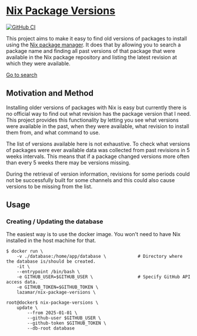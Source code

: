 # [Nix Package Versions](https://lazamar.co.uk/nix-versions/)

[![GitHub CI](https://github.com/lazamar/nix-package-versions/workflows/main/badge.svg)](https://github.com/lazamar/nix-package-versions/actions)

This project aims to make it easy to find old versions of packages to install using the [Nix package manager](https://nixos.org/nix/).
It does that by allowing you to search a package name and finding all past versions of that package that were available in the Nix
package repository and listing the latest revision at which they were available.

[Go to search](https://lazamar.co.uk/nix-versions/)

## Motivation and Method

Installing older versions of packages with Nix is easy but currently there is no official way to find out what
revision has the package version that I need. This project provides this functionality by letting you see what
versions were available in the past, when they were available, what revision to install them from, and what command to use.

The list of versions available here is not exhaustive. To check what versions of packages were ever available data
was collected from past revisions in 5 weeks intervals. This means that if a package changed versions more often
than every 5 weeks there may be versions missing.

During the retrieval of version information, revisions for some periods could not be successfully built for
some channels and this could also cause versions to be missing from the list.

## Usage

### Creating / Updating the database

The easiest way is to use the docker image. You won't need to have Nix installed in the host machine for that.

```
$ docker run \
    -v ./database:/home/app/database \            # Directory where the database is/should be created.
    -it \
    --entrypoint /bin/bash \
    -e GITHUB_USER=$GITHUB_USER \                 # Specify GitHub API access data.
    -e GITHUB_TOKEN=$GITHUB_TOKEN \
    lazamar/nix-package-versions \

root@docker$ nix-package-versions \
    update \
        --from 2025-01-01 \
        --github-user $GITHUB_USER \
        --github-token $GITHUB_TOKEN \
        --db-root database
```
